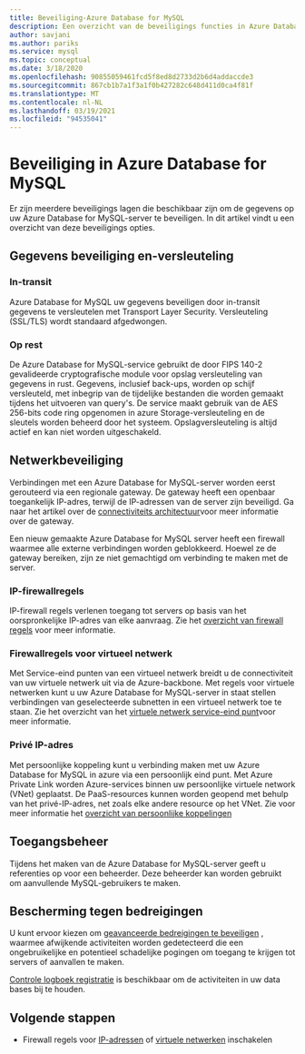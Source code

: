 ```yaml
---
title: Beveiliging-Azure Database for MySQL
description: Een overzicht van de beveiligings functies in Azure Database for MySQL.
author: savjani
ms.author: pariks
ms.service: mysql
ms.topic: conceptual
ms.date: 3/18/2020
ms.openlocfilehash: 90855059461fcd5f8ed8d2733d2b6d4addaccde3
ms.sourcegitcommit: 867cb1b7a1f3a1f0b427282c648d411d0ca4f81f
ms.translationtype: MT
ms.contentlocale: nl-NL
ms.lasthandoff: 03/19/2021
ms.locfileid: "94535041"
---
```

# <a name="security-in-azure-database-for-mysql"></a>Beveiliging in Azure Database for MySQL

Er zijn meerdere beveiligings lagen die beschikbaar zijn om de gegevens op uw Azure Database for MySQL-server te beveiligen. In dit artikel vindt u een overzicht van deze beveiligings opties.

## <a name="information-protection-and-encryption"></a>Gegevens beveiliging en-versleuteling

### <a name="in-transit"></a>In-transit
Azure Database for MySQL uw gegevens beveiligen door in-transit gegevens te versleutelen met Transport Layer Security. Versleuteling (SSL/TLS) wordt standaard afgedwongen.

### <a name="at-rest"></a>Op rest
De Azure Database for MySQL-service gebruikt de door FIPS 140-2 gevalideerde cryptografische module voor opslag versleuteling van gegevens in rust. Gegevens, inclusief back-ups, worden op schijf versleuteld, met inbegrip van de tijdelijke bestanden die worden gemaakt tijdens het uitvoeren van query's. De service maakt gebruik van de AES 256-bits code ring opgenomen in azure Storage-versleuteling en de sleutels worden beheerd door het systeem. Opslagversleuteling is altijd actief en kan niet worden uitgeschakeld.


## <a name="network-security"></a>Netwerkbeveiliging
Verbindingen met een Azure Database for MySQL-server worden eerst gerouteerd via een regionale gateway. De gateway heeft een openbaar toegankelijk IP-adres, terwijl de IP-adressen van de server zijn beveiligd. Ga naar het artikel over de [connectiviteits architectuur](concepts-connectivity-architecture.md)voor meer informatie over de gateway.  

Een nieuw gemaakte Azure Database for MySQL server heeft een firewall waarmee alle externe verbindingen worden geblokkeerd. Hoewel ze de gateway bereiken, zijn ze niet gemachtigd om verbinding te maken met de server. 

### <a name="ip-firewall-rules"></a>IP-firewallregels
IP-firewall regels verlenen toegang tot servers op basis van het oorspronkelijke IP-adres van elke aanvraag. Zie het [overzicht van firewall regels](concepts-firewall-rules.md) voor meer informatie.

### <a name="virtual-network-firewall-rules"></a>Firewallregels voor virtueel netwerk
Met Service-eind punten van een virtueel netwerk breidt u de connectiviteit van uw virtuele netwerk uit via de Azure-backbone. Met regels voor virtuele netwerken kunt u uw Azure Database for MySQL-server in staat stellen verbindingen van geselecteerde subnetten in een virtueel netwerk toe te staan. Zie het overzicht van het [virtuele netwerk service-eind punt](concepts-data-access-and-security-vnet.md)voor meer informatie.

### <a name="private-ip"></a>Privé IP-adres
Met persoonlijke koppeling kunt u verbinding maken met uw Azure Database for MySQL in azure via een persoonlijk eind punt. Met Azure Private Link worden Azure-services binnen uw persoonlijke virtuele network (VNet) geplaatst. De PaaS-resources kunnen worden geopend met behulp van het privé-IP-adres, net zoals elke andere resource op het VNet. Zie voor meer informatie het [overzicht van persoonlijke koppelingen](concepts-data-access-security-private-link.md)

## <a name="access-management"></a>Toegangsbeheer

Tijdens het maken van de Azure Database for MySQL-server geeft u referenties op voor een beheerder. Deze beheerder kan worden gebruikt om aanvullende MySQL-gebruikers te maken.


## <a name="threat-protection"></a>Bescherming tegen bedreigingen

U kunt ervoor kiezen om [geavanceerde bedreigingen te beveiligen](concepts-data-access-and-security-threat-protection.md) , waarmee afwijkende activiteiten worden gedetecteerd die een ongebruikelijke en potentieel schadelijke pogingen om toegang te krijgen tot servers of aanvallen te maken.

[Controle logboek registratie](concepts-audit-logs.md) is beschikbaar om de activiteiten in uw data bases bij te houden. 


## <a name="next-steps"></a>Volgende stappen
- Firewall regels voor [IP-adressen](concepts-firewall-rules.md) of [virtuele netwerken](concepts-data-access-and-security-vnet.md) inschakelen
